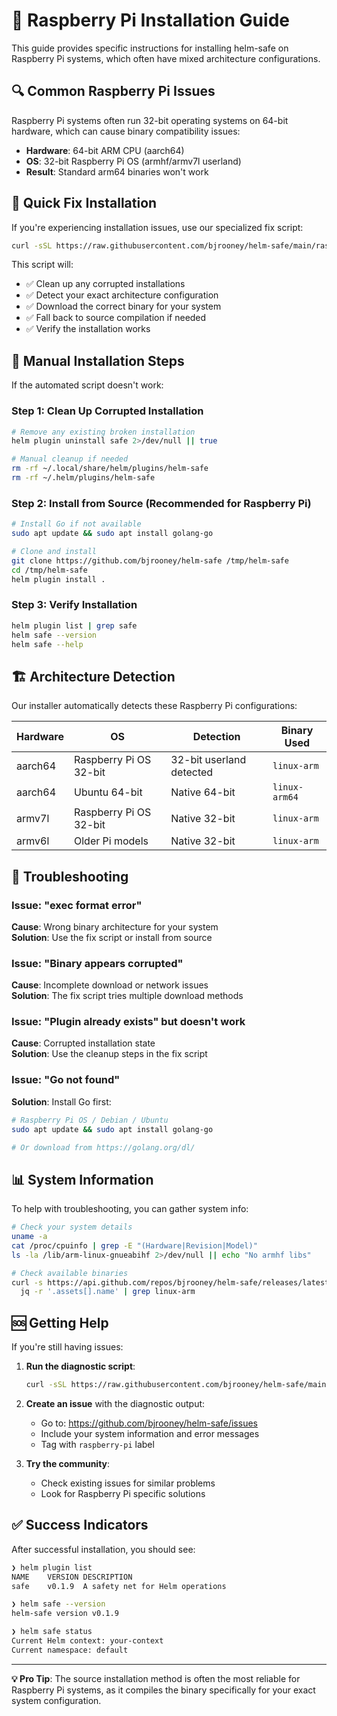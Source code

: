 # 🍓 Raspberry Pi Installation Guide

This guide provides specific instructions for installing helm-safe on Raspberry Pi systems, which often have mixed architecture configurations.

## 🔍 Common Raspberry Pi Issues

Raspberry Pi systems often run 32-bit operating systems on 64-bit hardware, which can cause binary compatibility issues:

- **Hardware**: 64-bit ARM CPU (aarch64)
- **OS**: 32-bit Raspberry Pi OS (armhf/armv7l userland)
- **Result**: Standard arm64 binaries won't work

## 🚀 Quick Fix Installation

If you're experiencing installation issues, use our specialized fix script:

```bash
curl -sSL https://raw.githubusercontent.com/bjrooney/helm-safe/main/raspberry-pi-install-fix.sh | bash
```

This script will:
- ✅ Clean up any corrupted installations
- ✅ Detect your exact architecture configuration
- ✅ Download the correct binary for your system
- ✅ Fall back to source compilation if needed
- ✅ Verify the installation works

## 🔧 Manual Installation Steps

If the automated script doesn't work:

### Step 1: Clean Up Corrupted Installation

```bash
# Remove any existing broken installation
helm plugin uninstall safe 2>/dev/null || true

# Manual cleanup if needed
rm -rf ~/.local/share/helm/plugins/helm-safe
rm -rf ~/.helm/plugins/helm-safe
```

### Step 2: Install from Source (Recommended for Raspberry Pi)

```bash
# Install Go if not available
sudo apt update && sudo apt install golang-go

# Clone and install
git clone https://github.com/bjrooney/helm-safe /tmp/helm-safe
cd /tmp/helm-safe
helm plugin install .
```

### Step 3: Verify Installation

```bash
helm plugin list | grep safe
helm safe --version
helm safe --help
```

## 🏗️ Architecture Detection

Our installer automatically detects these Raspberry Pi configurations:

| Hardware | OS | Detection | Binary Used |
|----------|----|-----------| ------------|
| aarch64 | Raspberry Pi OS 32-bit | 32-bit userland detected | `linux-arm` |
| aarch64 | Ubuntu 64-bit | Native 64-bit | `linux-arm64` |
| armv7l | Raspberry Pi OS 32-bit | Native 32-bit | `linux-arm` |
| armv6l | Older Pi models | Native 32-bit | `linux-arm` |

## 🧪 Troubleshooting

### Issue: "exec format error"
**Cause**: Wrong binary architecture for your system  
**Solution**: Use the fix script or install from source

### Issue: "Binary appears corrupted"
**Cause**: Incomplete download or network issues  
**Solution**: The fix script tries multiple download methods

### Issue: "Plugin already exists" but doesn't work
**Cause**: Corrupted installation state  
**Solution**: Use the cleanup steps in the fix script

### Issue: "Go not found"
**Solution**: Install Go first:
```bash
# Raspberry Pi OS / Debian / Ubuntu
sudo apt update && sudo apt install golang-go

# Or download from https://golang.org/dl/
```

## 📊 System Information

To help with troubleshooting, you can gather system info:

```bash
# Check your system details
uname -a
cat /proc/cpuinfo | grep -E "(Hardware|Revision|Model)"
ls -la /lib/arm-linux-gnueabihf 2>/dev/null || echo "No armhf libs"

# Check available binaries
curl -s https://api.github.com/repos/bjrooney/helm-safe/releases/latest | \
  jq -r '.assets[].name' | grep linux-arm
```

## 🆘 Getting Help

If you're still having issues:

1. **Run the diagnostic script**:
   ```bash
   curl -sSL https://raw.githubusercontent.com/bjrooney/helm-safe/main/raspberry-pi-diagnostic.sh | bash
   ```

2. **Create an issue** with the diagnostic output:
   - Go to: https://github.com/bjrooney/helm-safe/issues
   - Include your system information and error messages
   - Tag with `raspberry-pi` label

3. **Try the community**:
   - Check existing issues for similar problems
   - Look for Raspberry Pi specific solutions

## ✅ Success Indicators

After successful installation, you should see:

```bash
❯ helm plugin list
NAME    VERSION DESCRIPTION
safe    v0.1.9  A safety net for Helm operations

❯ helm safe --version
helm-safe version v0.1.9

❯ helm safe status
Current Helm context: your-context
Current namespace: default
```

---

**💡 Pro Tip**: The source installation method is often the most reliable for Raspberry Pi systems, as it compiles the binary specifically for your exact system configuration.